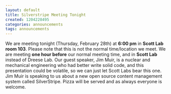 ```yaml
---
layout: default
title: Silverstripe Meeting Tonight
created: 1204228495
categories: announcements
tags: announcements
---
```

We are meeting tonight (Thursday, February 28th) at **6:00 pm** in **Scott Lab room 103**. Please note that this is not the normal time/location we meet. We are meeting **one hour before** our normal meeting time, and in **Scott Lab** instead of Dreese Lab. Our guest speaker, Jim Muir, is a nuclear and mechanical engineering who had better write solid code, and this presentation could be volatile, so we can just let Scott Labs bear this one. Jim Muir is speaking to us about a new open source content management system called SilverStripe. Pizza will be served and as always everyone is welcome.
